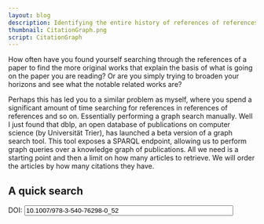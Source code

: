 ```yaml
---
layout: blog
description: Identifying the entire history of references of references in a paper to find the most highly cited works in the entire citation genealogy.
thumbnail: CitationGraph.png
script: CitationGraph
---
```



How often have you found yourself searching through the references of a paper to find the more original works that explain the basis of what is going on the paper you are reading? Or are you simply trying to broaden your horizons and see what the notable related works are?

Perhaps this has led you to a similar problem as myself, where you spend a significant amount of time searching for references in references of references and so on. Essentially performing a graph search manually. Well I just found that dblp, an open database of publications on computer science (by Universität Trier), has launched a beta version of a graph search tool. This tool exposes a SPARQL endpoint, allowing us to perform graph queries over a knowledge graph of publications. All we need is a starting point and then a limit on how many articles to retrieve. We will order the articles by how many citations they have.

## A quick search

<label for="doi">DOI:</label>
<input id="doi" type="text" size="50" value="10.1007/978-3-540-76298-0_52"/>

<div id="d3container"></div>